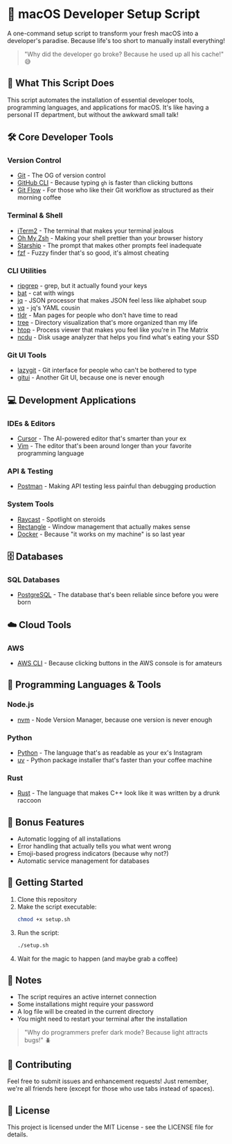 # 🚀 macOS Developer Setup Script

A one-command setup script to transform your fresh macOS into a developer's paradise. Because life's too short to manually install everything! 

> "Why did the developer go broke? Because he used up all his cache!" 😅

## 🎯 What This Script Does

This script automates the installation of essential developer tools, programming languages, and applications for macOS. It's like having a personal IT department, but without the awkward small talk! 

## 🛠️ Core Developer Tools

### Version Control
- [Git](https://git-scm.com/) - The OG of version control
- [GitHub CLI](https://cli.github.com/) - Because typing `gh` is faster than clicking buttons
- [Git Flow](https://nvie.com/posts/a-successful-git-branching-model/) - For those who like their Git workflow as structured as their morning coffee

### Terminal & Shell
- [iTerm2](https://iterm2.com/) - The terminal that makes your terminal jealous
- [Oh My Zsh](https://ohmyz.sh/) - Making your shell prettier than your browser history
- [Starship](https://starship.rs/) - The prompt that makes other prompts feel inadequate
- [fzf](https://github.com/junegunn/fzf) - Fuzzy finder that's so good, it's almost cheating

### CLI Utilities
- [ripgrep](https://github.com/BurntSushi/ripgrep) - grep, but it actually found your keys
- [bat](https://github.com/sharkdp/bat) - cat with wings
- [jq](https://stedolan.github.io/jq/) - JSON processor that makes JSON feel less like alphabet soup
- [yq](https://github.com/mikefarah/yq) - jq's YAML cousin
- [tldr](https://tldr.sh/) - Man pages for people who don't have time to read
- [tree](http://mama.indstate.edu/users/ice/tree/) - Directory visualization that's more organized than my life
- [htop](https://htop.dev/) - Process viewer that makes you feel like you're in The Matrix
- [ncdu](https://dev.yorhel.nl/ncdu) - Disk usage analyzer that helps you find what's eating your SSD

### Git UI Tools
- [lazygit](https://github.com/jesseduffield/lazygit) - Git interface for people who can't be bothered to type
- [gitui](https://github.com/extrawurst/gitui) - Another Git UI, because one is never enough

## 💻 Development Applications

### IDEs & Editors
- [Cursor](https://cursor.sh/) - The AI-powered editor that's smarter than your ex
- [Vim](https://www.vim.org/) - The editor that's been around longer than your favorite programming language

### API & Testing
- [Postman](https://www.postman.com/) - Making API testing less painful than debugging production

### System Tools
- [Raycast](https://raycast.com/) - Spotlight on steroids
- [Rectangle](https://rectangleapp.com/) - Window management that actually makes sense
- [Docker](https://www.docker.com/) - Because "it works on my machine" is so last year

## 🗄️ Databases

### SQL Databases
- [PostgreSQL](https://www.postgresql.org/) - The database that's been reliable since before you were born

## ☁️ Cloud Tools

### AWS
- [AWS CLI](https://aws.amazon.com/cli/) - Because clicking buttons in the AWS console is for amateurs

## 🚀 Programming Languages & Tools

### Node.js
- [nvm](https://github.com/nvm-sh/nvm) - Node Version Manager, because one version is never enough

### Python
- [Python](https://www.python.org/) - The language that's as readable as your ex's Instagram
- [uv](https://github.com/astral-sh/uv) - Python package installer that's faster than your coffee machine

### Rust
- [Rust](https://www.rust-lang.org/) - The language that makes C++ look like it was written by a drunk raccoon

## 🎨 Bonus Features

- Automatic logging of all installations
- Error handling that actually tells you what went wrong
- Emoji-based progress indicators (because why not?)
- Automatic service management for databases

## 🚀 Getting Started

1. Clone this repository
2. Make the script executable:
   ```bash
   chmod +x setup.sh
   ```
3. Run the script:
   ```bash
   ./setup.sh
   ```
4. Wait for the magic to happen (and maybe grab a coffee)

## 📝 Notes

- The script requires an active internet connection
- Some installations might require your password
- A log file will be created in the current directory
- You might need to restart your terminal after the installation

> "Why do programmers prefer dark mode? Because light attracts bugs!" 🪲

## 🤝 Contributing

Feel free to submit issues and enhancement requests! Just remember, we're all friends here (except for those who use tabs instead of spaces).

## 📄 License

This project is licensed under the MIT License - see the LICENSE file for details.
